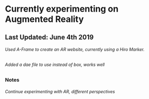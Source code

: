 # Currently experimenting on Augmented Reality

## Last Updated: June 4th 2019

###### Used A-Frame to create an AR website, currently using a Hiro Marker.

###### Added a dae file to use instead of box, works well

### Notes
###### Continue experimenting with AR, different perspectives
